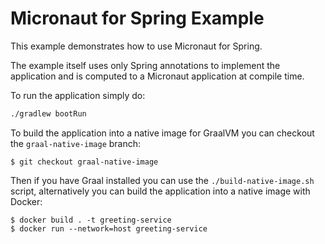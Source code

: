 # Micronaut for Spring Example

This example demonstrates how to use Micronaut for Spring.

The example itself uses only Spring annotations to implement the application and is computed to a Micronaut application at compile time.

To run the application simply do:

```bash
./gradlew bootRun
```

To build the application into a native image for GraalVM you can checkout the `graal-native-image` branch:

```
$ git checkout graal-native-image
```

Then if you have Graal installed you can use the `./build-native-image.sh` script, alternatively you can build the application into a native image with Docker:

```
$ docker build . -t greeting-service
$ docker run --network=host greeting-service
```

